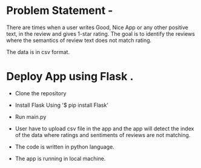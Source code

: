 # Problem Statement -
There are times when a user writes Good, Nice App or any other positive text, in the review and gives 1-star rating. The goal is to identify the reviews where the semantics of review text does not match rating.

The data is in csv format.

# Deploy App using Flask .
* Clone the repository
* Install Flask Using
 '$ pip install Flask'
* Run main.py

* User have to upload csv file in the app and the app will detect the index of the data where ratings and sentiments of reviews are not matching.

* The code is written in python language.

* The app is running in local machine.
